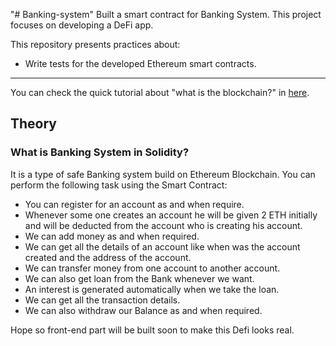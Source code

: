 "# Banking-system" 
Built a smart contract for Banking System.
This project focuses on developing a DeFi app.

This repository presents practices about:
- Write tests for the developed Ethereum smart contracts. 

---

You can check the quick tutorial about "what is the blockchain?" in [here](https://www.ibm.com/in-en/topics/what-is-blockchain).

## Theory
### What is Banking System in Solidity?
It is a type of safe Banking system build on Ethereum Blockchain. You can perform the following task using the Smart Contract: 
- You can register for an account as and when require.
- Whenever some one creates an account he will be given 2 ETH initially and will be deducted from the account who is creating his account.
- We can add money as and when required.
- We can get all the details of an account like when was the account created and the address of the account.
- We can transfer money from one account to another account.
- We can also get loan from the Bank whenever we want.
- An interest is generated automatically when we take the loan.
- We can get all the transaction details.
- We can also withdraw our Balance as and when required.

Hope so front-end part will be built soon to make this Defi looks real.
